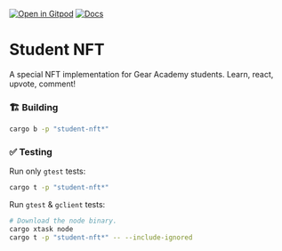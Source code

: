[![Open in Gitpod](https://img.shields.io/badge/Open_in-Gitpod-white?logo=gitpod)](https://gitpod.io/#FOLDER=student-nft/https://github.com/gear-foundation/dapps)
[![Docs](https://img.shields.io/github/actions/workflow/status/gear-foundation/dapps/contracts-docs.yml?logo=rust&label=docs)](https://dapps.gear.rs/student_nft_io)

# Student NFT

A special NFT implementation for Gear Academy students. Learn, react, upvote, comment!

### 🏗️ Building

```sh
cargo b -p "student-nft*"
```

### ✅ Testing

Run only `gtest` tests:
```sh
cargo t -p "student-nft*"
```

Run `gtest` & `gclient` tests:
```sh
# Download the node binary.
cargo xtask node
cargo t -p "student-nft*" -- --include-ignored
```
